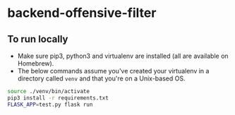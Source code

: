 # backend-offensive-filter

## To run locally
- Make sure pip3, python3 and virtualenv are installed (all are available on Homebrew).
- The below commands assume you've created your virtualenv in a directory called `venv` and that you're on a Unix-based OS.
```sh
source ./venv/bin/activate
pip3 install -r requirements.txt
FLASK_APP=test.py flask run
```
